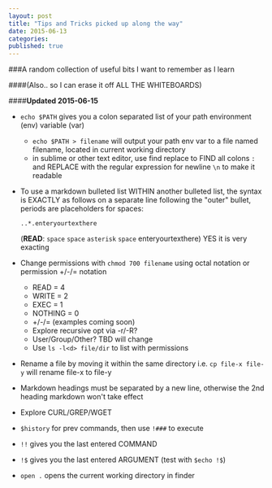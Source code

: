 ```yaml
---
layout: post
title: "Tips and Tricks picked up along the way"
date: 2015-06-13
categories: 
published: true
---
```


###A random collection of useful bits I want to remember as I learn

####(Also.. so I can erase it off ALL THE WHITEBOARDS)

####**Updated 2015-06-15**

* `echo $PATH` gives you a colon separated list of your path environment (env) variable (var)
  * `echo $PATH > filename` will output your path env var to a file named filename, located in current working directory
  * in sublime or other text editor, use find replace to FIND all colons `:` and REPLACE with the regular expression for newline `\n` to make it readable

* To use a markdown bulleted list WITHIN another bulleted list, the syntax is EXACTLY as follows on a separate line following the "outer" bullet, periods are placeholders for spaces:

    `..*.enteryourtexthere` 

    (**READ**: `space` `space` `asterisk` `space` enteryourtexthere) YES it is very exacting
* Change permissions with `chmod 700 filename` using octal notation or permission +/-/= notation
  * READ = 4
  * WRITE = 2
  * EXEC = 1
  * NOTHING = 0
  * +/-/= (examples coming soon)
  * Explore recursive opt via -r/-R?
  * User/Group/Other? TBD will change
  * Use `ls -l<d> file/dir` to list with permissions
* Rename a file by moving it within the same directory i.e. `cp file-x file-y` will rename file-x to file-y
* Markdown headings must be separated by a new line, otherwise the 2nd heading markdown won't take effect
* Explore CURL/GREP/WGET
* `$history` for prev commands, then use `!###` to execute
* `!!` gives you the last entered COMMAND
* `!$` gives you the last entered ARGUMENT (test with `$echo !$`)
* `open .` opens the current working directory in finder